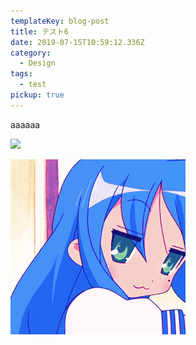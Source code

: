 ```yaml
---
templateKey: blog-post
title: テスト6
date: 2019-07-15T10:59:12.336Z
category:
  - Design
tags:
  - test
pickup: true
---
```

aaaaaa

![](/co6ei-note/src/images/upload/ismail-yanim-1246752-unsplash.jpg)

![](/co6ei-note/src/images/upload/ezgif-1-e8ce694e381e.gif)
